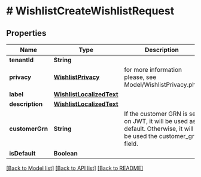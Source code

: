 # # WishlistCreateWishlistRequest


## Properties 


Name | Type | Description | Notes
------------ | ------------- | ------------- | -------------
**tenantId**| **String** |   |
**privacy**| [**WishlistPrivacy**](WishlistPrivacy.md) |  for more information please, see Model/WishlistPrivacy.php  | [default to WishlistPrivacy.UNKNOWN]
**label**| [**WishlistLocalizedText**](WishlistLocalizedText.md) |   | [optional]
**description**| [**WishlistLocalizedText**](WishlistLocalizedText.md) |   | [optional]
**customerGrn**| **String** | If the customer GRN is set on JWT, it will be used as default. Otherwise, it will be used the customer_grn field.  | [optional]
**isDefault**| **Boolean** |   | [optional]


[[Back to Model list]](../../README.md#models) [[Back to API list]](../../README.md#endpoints) [[Back to README]](../../README.md)

